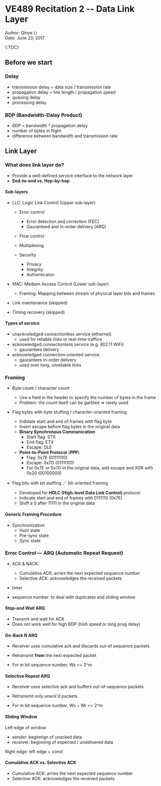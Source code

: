 <!-- page_number: true -->

#  VE489 Recitation 2 -- Data Link Layer
Author: Qinye Li  
Date: June 23, 2017

{:TOC}

## Before we start

### Delay

* transmission delay = data size / transmission rate
* propagation delay = link length / propagation speed
* queuing delay
* processing delay



### BDP (Bandwidth-Dalay Product)

* BDP = bandwidth * propagation delay
* number of bytes in flight
* difference between bandwidth and transmission rate


## Link Layer

### What does link layer do?

* Provide a well-defined service interface to the network layer
* **End-to-end vs. Hop-by-hop**



#### Sub-layers

- LLC: Logic Link Control (Upper sub-layer)
  - Error control
    - Error detection and correction (FEC)
    - Gauranteed and in-order delivery (ARQ)
  - Flow control


  - Multiplexing
  - Security
    - Privacy
    - Integrity
    - Authenticaion
- MAC: Mediam Access Control (Lower sub-layer)
  - Framing: Mapping between stream of physical layer bits and frames


- Link maintenance (skipped)
- Timing recovery (skipped)



#### Types of service

- unacknoledged connectionless service (ethernet)
   * used for reliable links or real-time traffice
- acknowledged connectionless service (e.g. 802.11 WiFi)
   * gaurantees delivery
- acknowledged connection-oriented service
   * gaurantees in-order delivery
   * used over long, unreliable links



### Framing

* Byte count / character count
  * Use a field in the header to specify the number of bytes in the frame
  * Problem: the count itself can be garbled => rarely used


* Flag bytes with byte stuffing / character-oriented framing
  * Indidate start and end of frames with flag byte
  * Insert escape before flag bytes in the original data
  * **Binary Synchronous Communication**
    * Start flag: STX
    * End flag: ETX
    * Escape: DLE
  * **Point-to-Point Protocol** (**PPP**)
    * Flag: 0x7E (01111110)
    * Escape: 0x7D (01111101)
    * For 0x7E or 0x7D in the original data, add excape and XOR with 0x20 (00100000)


* Flag bits with bit stuffing ／ bit-oriented framing
  * Developed for **HDLC (High-level Data Link Control)** protocol
  * Indicate start and end of frames with 0111110 (0x7E)
  * Stuff a 0 after 11111 in the original data



#### Generic Framing Procedure

* Synchronization
  * Hunt state
  * Pre-sync state
  * Sync state



### Error Control — ARQ (Automatic Repeat Request)

* ACK & NACK
  * Cumulative ACK: arries the next expected sequence number
  * Selective ACK: acknowledges the received packets


* timer
* sequence number: to deal with duplicates and sliding window


#### Stop-and Wait ARQ

* Transmit and wait for ACK
* Does not work well for high BDP (hish speed or long prog delay)



#### Go-Back N ARQ

* Receiver uses cumulative ack and discards out-of sequence packets

* Retransmit **from** the next expected packet


* For m bit sequence number, Ws <= 2^m



#### Selective Repeat ARQ

* Receiver uses selective ack and buffers out-of-sequence packets

* Retransmit only unack'd packets


* For m bit sequence number, Ws + Wr <= 2^m



#### Sliding Window

Left edge of window

- sender: beginnign of unacked data
- receiver: beginning of expected / undelivered data

Right edge: left edge + const



#### Cumulative ACK vs. Selective ACK

- Cumulative ACK: arries the next expected sequence number
- Selective ACK: acknowledges the received packets
